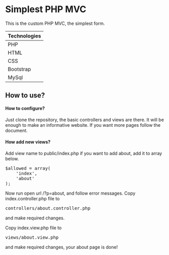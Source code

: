 # Simplest PHP MVC
This is the custom PHP MVC, the simplest form.

| Technologies|
| ------------|
| PHP         |
| HTML        |
| CSS         |
| Bootstrap   |
| MySql       |

## How to use?

#### How to configure?

Just clone the repository, the basic controllers and views are there.
It will be enough to make an informative website. If you want more pages follow the document.

#### How add new views?

Add view name to public/index.php
if you want to add about, add it to array below.
<pre>
$allowed = array(
    'index',
    'about'
);
</pre>
Now run open url /?p=about, and follow error messages.
Copy index.controller.php file to 
<pre>controllers/about.controller.php</pre>
and make required changes.

Copy index.view.php file to 
<pre>views/about.view.php</pre>
and make required changes, your about page is done!
